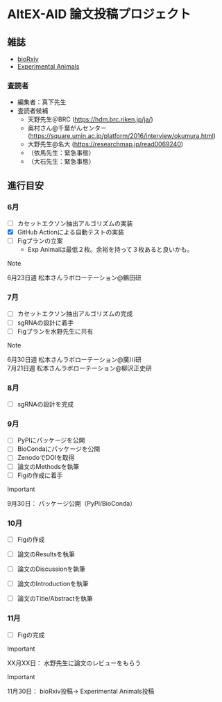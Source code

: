 # AltEX-AID 論文投稿プロジェクト

## 雑誌

* [bioRxiv](https://www.biorxiv.org/)
* [Experimental Animals](https://www.jstage.jst.go.jp/browse/expanim)

### 査読者

+ 編集者：真下先生
+ 査読者候補
  + 天野先生＠BRC (https://hdm.brc.riken.jp/ja/)
  + 奥村さん@千葉がんセンター (https://square.umin.ac.jp/platform/2016/interview/okumura.html)
  + 大野先生@名大 (https://researchmap.jp/read0069240)
  + （依馬先生：緊急事態）
  + （大石先生：緊急事態）


## 進行目安

### 6月

* [ ] カセットエクソン抽出アルゴリズムの実装
* [x] GitHub Actionによる自動テストの実装
* [ ] Figプランの立案
  * Exp Animalは最低２枚。余裕を持って３枚あると良いかも。

>[!NOTE]
> 6月23日週 松本さんラボローテーション@鶴田研  

### 7月
* [ ] カセットエクソン抽出アルゴリズムの完成
* [ ] sgRNAの設計に着手
* [ ] Figプランを水野先生に共有

>[!NOTE]
> 6月30日週 松本さんラボローテーション@廣川研  
> 7月21日週 松本さんラボローテーション@柳沢正史研  

### 8月

* [ ] sgRNAの設計を完成

### 9月

* [ ] PyPIにパッケージを公開
* [ ] BioCondaにパッケージを公開
* [ ] ZenodoでDOIを取得
* [ ] 論文のMethodsを執筆
* [ ] Figの作成に着手

> [!IMPORTANT]
> 9月30日： パッケージ公開（PyPI/BioConda）

### 10月

* [ ] Figの作成
* [ ] 論文のResultsを執筆

* [ ] 論文のDiscussionを執筆
* [ ] 論文のIntroductionを執筆
* [ ] 論文のTitle/Abstractを執筆

### 11月

* [ ] Figの完成


> [!IMPORTANT]
> XX月XX日： 水野先生に論文のレビューをもらう

> [!IMPORTANT]
> 11月30日： bioRxiv投稿→ Experimental Animals投稿
